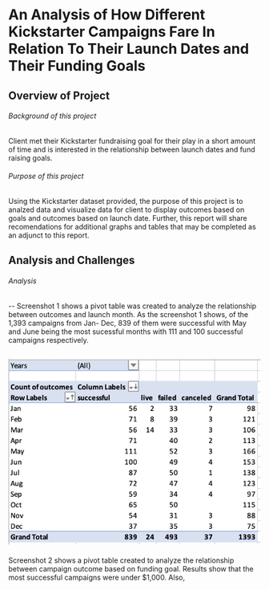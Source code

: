 # An Analysis of How Different Kickstarter Campaigns Fare In Relation To Their Launch Dates and Their Funding Goals
## Overview of Project
###### Background of this project 
Client met their Kickstarter fundraising goal for their play in a short amount of time and is interested in the relationship between launch dates and fund raising goals. 
###### Purpose of this project
Using the Kickstarter dataset provided, the purpose of this project is to analzed data and visualize data for client to display  outcomes based on goals and outcomes based on launch date. Further, this report will share recomendations for additional graphs and tables that may be completed as an adjunct to this report.
## Analysis and Challenges
###### Analysis
--
Screenshot 1 shows a pivot table was created to analyze the relationship between outcomes and launch month. As the screenshot 1 shows, of the 1,393 campaigns from Jan- Dec, 839 of them were successful with May and June being the most sucessful months with 111 and 100 successful campaigns respectively.

![Theater Outcomes By Launch Date.png](https://github.com/sholathompson/repo-kickstarter-analysis/blob/main/Theater%20Outcomes%20By%20Launch%20Date.png)
--
Screenshot 2 shows a pivot table created to analyze the relationship between campaign outcome based on funding goal. Results show that the most successful campaigns were under $1,000. Also, 
